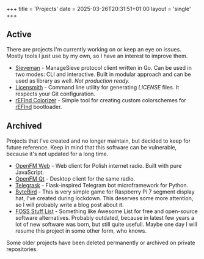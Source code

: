 +++
title = 'Projects'
date = 2025-03-26T20:31:51+01:00
layout = 'single'
+++

## Active
There are projects I'm currently working on or keep an eye on issues. Mostly tools I just use by my own, so I have an interest to improve them.

+ [Sieveman](https://github.com/wzykubek/sieveman) - ManageSieve protocol client written in Go. Can be used in two modes: CLI and interactive.
Built in modular approach and can be used as library as well. *Not production ready.*
+ [Licensmith](https://github.com/wzykubek/licensmith) - Command line utility for generating *LICENSE* files. It respects your Git configuration.
+ [rEFInd Colorizer](https://github.com/wzykubek/refind-colorizer) - Simple tool for creating custom colorschemes for [rEFInd](https://www.rodsbooks.com/refind/) bootloader.

## Archived
Projects that I've created and no longer maintain, but decided to keep for future reference. Keep in mind that this software can be vulnerable, because it's not updated for a long time.

+ [OpenFM Web](https://github.com/wzykubek/openfm-web) - Web client for Polish internet radio. Built with pure JavaScript.
+ [OpenFM Qt](https://github.com/wzykubek/openfm-qt) - Desktop client for the same radio.
+ [Telegrask](https://github.com/wzykubek/telegrask) - Flask-inspired Telegram bot microframework for Python.
+ [ByteBird](https://github.com/wzykubek/7seg-ByteBird) - This is very simple game for Raspberry Pi 7 segment display hat, I've created during lockdown. 
This deserves some more attention, so I will probably write a blog post about it.
+ [FOSS Stuff List](https://github.com/wzykubek/FOSS_Stuff) - Something like Awesome List for free and open-source software alternatives. Probably outdated, because in latest few years a lot of new software was born, but still quite usefull. Maybe one day I will resume this project in some other form, who knows.

Some older projects have been deleted permanently or archived on private repositories.
